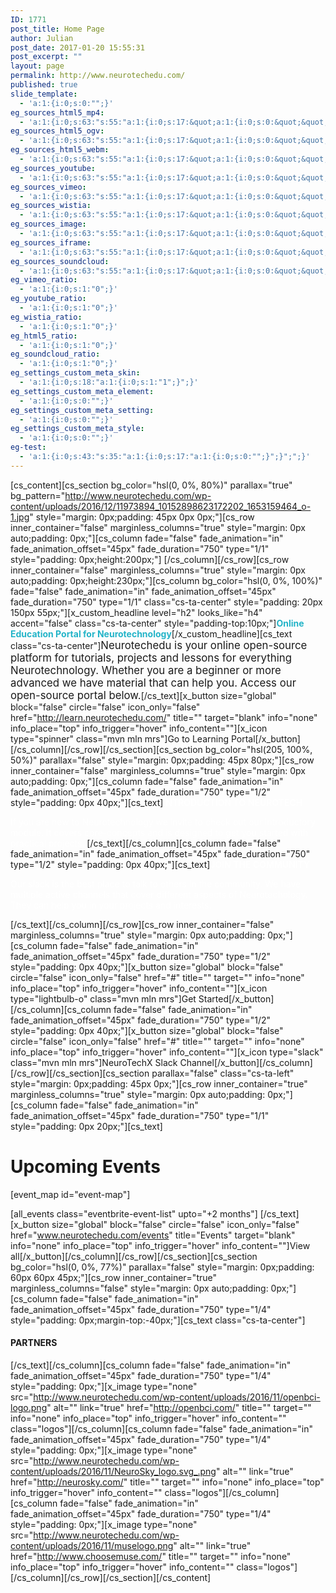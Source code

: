```yaml
---
ID: 1771
post_title: Home Page
author: Julian
post_date: 2017-01-20 15:55:31
post_excerpt: ""
layout: page
permalink: http://www.neurotechedu.com/
published: true
slide_template:
  - 'a:1:{i:0;s:0:"";}'
eg_sources_html5_mp4:
  - 'a:1:{i:0;s:63:"s:55:"a:1:{i:0;s:17:&quot;a:1:{i:0;s:0:&quot;&quot;;}&quot;;}";";}'
eg_sources_html5_ogv:
  - 'a:1:{i:0;s:63:"s:55:"a:1:{i:0;s:17:&quot;a:1:{i:0;s:0:&quot;&quot;;}&quot;;}";";}'
eg_sources_html5_webm:
  - 'a:1:{i:0;s:63:"s:55:"a:1:{i:0;s:17:&quot;a:1:{i:0;s:0:&quot;&quot;;}&quot;;}";";}'
eg_sources_youtube:
  - 'a:1:{i:0;s:63:"s:55:"a:1:{i:0;s:17:&quot;a:1:{i:0;s:0:&quot;&quot;;}&quot;;}";";}'
eg_sources_vimeo:
  - 'a:1:{i:0;s:63:"s:55:"a:1:{i:0;s:17:&quot;a:1:{i:0;s:0:&quot;&quot;;}&quot;;}";";}'
eg_sources_wistia:
  - 'a:1:{i:0;s:63:"s:55:"a:1:{i:0;s:17:&quot;a:1:{i:0;s:0:&quot;&quot;;}&quot;;}";";}'
eg_sources_image:
  - 'a:1:{i:0;s:63:"s:55:"a:1:{i:0;s:17:&quot;a:1:{i:0;s:0:&quot;&quot;;}&quot;;}";";}'
eg_sources_iframe:
  - 'a:1:{i:0;s:63:"s:55:"a:1:{i:0;s:17:&quot;a:1:{i:0;s:0:&quot;&quot;;}&quot;;}";";}'
eg_sources_soundcloud:
  - 'a:1:{i:0;s:63:"s:55:"a:1:{i:0;s:17:&quot;a:1:{i:0;s:0:&quot;&quot;;}&quot;;}";";}'
eg_vimeo_ratio:
  - 'a:1:{i:0;s:1:"0";}'
eg_youtube_ratio:
  - 'a:1:{i:0;s:1:"0";}'
eg_wistia_ratio:
  - 'a:1:{i:0;s:1:"0";}'
eg_html5_ratio:
  - 'a:1:{i:0;s:1:"0";}'
eg_soundcloud_ratio:
  - 'a:1:{i:0;s:1:"0";}'
eg_settings_custom_meta_skin:
  - 'a:1:{i:0;s:18:"a:1:{i:0;s:1:"1";}";}'
eg_settings_custom_meta_element:
  - 'a:1:{i:0;s:0:"";}'
eg_settings_custom_meta_setting:
  - 'a:1:{i:0;s:0:"";}'
eg_settings_custom_meta_style:
  - 'a:1:{i:0;s:0:"";}'
eg-test:
  - 'a:1:{i:0;s:43:"s:35:"a:1:{i:0;s:17:"a:1:{i:0;s:0:"";}";}";";}'
---
```

[cs_content][cs_section bg_color="hsl(0, 0%, 80%)" parallax="true" bg_pattern="http://www.neurotechedu.com/wp-content/uploads/2016/12/11973894_10152898623172202_1653159464_o-1.jpg" style="margin: 0px;padding: 45px 0px 0px;"][cs_row inner_container="false" marginless_columns="true" style="margin: 0px auto;padding: 0px;"][cs_column fade="false" fade_animation="in" fade_animation_offset="45px" fade_duration="750" type="1/1" style="padding: 0px;height:200px;"]&nbsp;[/cs_column][/cs_row][cs_row inner_container="false" marginless_columns="true" style="margin: 0px auto;padding: 0px;height:230px;"][cs_column bg_color="hsl(0, 0%, 100%)" fade="false" fade_animation="in" fade_animation_offset="45px" fade_duration="750" type="1/1" class="cs-ta-center" style="padding: 20px 150px 55px;"][x_custom_headline level="h2" looks_like="h4" accent="false" class="cs-ta-center" style="padding-top:10px;"]<strong style="color:#23B4C8">Online Education Portal for Neurotechnology</strong>[/x_custom_headline][cs_text class="cs-ta-center"]<span style="font-size:1.2em; font-weight:400">Neurotechedu is your online open-source platform for tutorials, projects and lessons for everything Neurotechnology. Whether you are a beginner or more advanced we have material that can help you. Access our open-source portal below.</span>[/cs_text][x_button size="global" block="false" circle="false" icon_only="false" href="http://learn.neurotechedu.com/" title="" target="blank" info="none" info_place="top" info_trigger="hover" info_content=""][x_icon type="spinner" class="mvn mln mrs"]Go to Learning Portal[/x_button][/cs_column][/cs_row][/cs_section][cs_section bg_color="hsl(205, 100%, 50%)" parallax="false" style="margin: 0px;padding: 45px 80px;"][cs_row inner_container="false" marginless_columns="true" style="margin: 0px auto;padding: 0px;"][cs_column fade="false" fade_animation="in" fade_animation_offset="45px" fade_duration="750" type="1/2" style="padding: 0px 40px;"][cs_text]<span style="color: #ffffff; font-weight:600;">INTRODUCTION TO NEUROTECH</span>

<span style="color: #ffffff;">If you are new to Neurotechnology we invite to check out our introductory module. It covers core-concepts and is designed to get you started with practical projects.
</span>[/cs_text][/cs_column][cs_column fade="false" fade_animation="in" fade_animation_offset="45px" fade_duration="750" type="1/2" style="padding: 0px 40px;"][cs_text]<span style="color: #ffffff;font-weight:600;">JOIN THE COMMUNITY </span>

<span style="color: #ffffff;">Our slack is the best place to talk to others in the community. We have multiple active channels that cover different aspects of Neurotechology. They can help you in your projects and interests.</span>

<span style="color: #ffffff;"></span>[/cs_text][/cs_column][/cs_row][cs_row inner_container="false" marginless_columns="true" style="margin: 0px auto;padding: 0px;"][cs_column fade="false" fade_animation="in" fade_animation_offset="45px" fade_duration="750" type="1/2" style="padding: 0px 40px;"][x_button size="global" block="false" circle="false" icon_only="false" href="#" title="" target="" info="none" info_place="top" info_trigger="hover" info_content=""][x_icon type="lightbulb-o" class="mvn mln mrs"]Get Started[/x_button][/cs_column][cs_column fade="false" fade_animation="in" fade_animation_offset="45px" fade_duration="750" type="1/2" style="padding: 0px 40px;"][x_button size="global" block="false" circle="false" icon_only="false" href="#" title="" target="" info="none" info_place="top" info_trigger="hover" info_content=""][x_icon type="slack" class="mvn mln mrs"]NeuroTechX Slack Channel[/x_button][/cs_column][/cs_row][/cs_section][cs_section parallax="false" class="cs-ta-left" style="margin: 0px;padding: 45px 0px;"][cs_row inner_container="true" marginless_columns="true" style="margin: 0px auto;padding: 0px;"][cs_column fade="false" fade_animation="in" fade_animation_offset="45px" fade_duration="750" type="1/1" style="padding: 0px 20px;"][cs_text]<h1>Upcoming Events</h1>

[event_map id="event-map"]

[all_events class="eventbrite-event-list" upto="+2 months"]
[/cs_text][x_button size="global" block="false" circle="false" icon_only="false" href="www.neurotechedu.com/events" title="Events" target="blank" info="none" info_place="top" info_trigger="hover" info_content=""]View all[/x_button][/cs_column][/cs_row][/cs_section][cs_section bg_color="hsl(0, 0%, 77%)" parallax="false" style="margin: 0px;padding: 60px 60px 45px;"][cs_row inner_container="true" marginless_columns="false" style="margin: 0px auto;padding: 0px;"][cs_column fade="false" fade_animation="in" fade_animation_offset="45px" fade_duration="750" type="1/4" style="padding: 0px;margin-top:-40px;"][cs_text class="cs-ta-center"]<h4>PARTNERS</h4>[/cs_text][/cs_column][cs_column fade="false" fade_animation="in" fade_animation_offset="45px" fade_duration="750" type="1/4" style="padding: 0px;"][x_image type="none" src="http://www.neurotechedu.com/wp-content/uploads/2016/11/openbci-logo.png" alt="" link="true" href="http://openbci.com/" title="" target="" info="none" info_place="top" info_trigger="hover" info_content="" class="logos"][/cs_column][cs_column fade="false" fade_animation="in" fade_animation_offset="45px" fade_duration="750" type="1/4" style="padding: 0px;"][x_image type="none" src="http://www.neurotechedu.com/wp-content/uploads/2016/11/NeuroSky_logo.svg_.png" alt="" link="true" href="http://neurosky.com/" title="" target="" info="none" info_place="top" info_trigger="hover" info_content="" class="logos"][/cs_column][cs_column fade="false" fade_animation="in" fade_animation_offset="45px" fade_duration="750" type="1/4" style="padding: 0px;"][x_image type="none" src="http://www.neurotechedu.com/wp-content/uploads/2016/11/muselogo.png" alt="" link="true" href="http://www.choosemuse.com/" title="" target="" info="none" info_place="top" info_trigger="hover" info_content="" class="logos"][/cs_column][/cs_row][/cs_section][/cs_content]